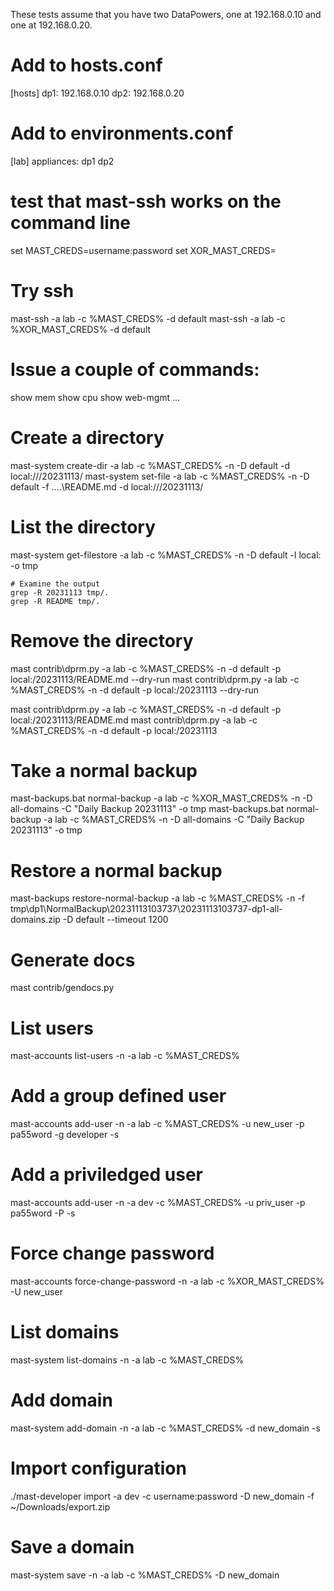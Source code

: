 These tests assume that you have two DataPowers, one at 192.168.0.10
and one at 192.168.0.20. 

# Add to hosts.conf
[hosts]
dp1: 192.168.0.10
dp2: 192.168.0.20

# Add to environments.conf
[lab]
appliances: dp1 dp2


# test that mast-ssh works on the command line

set MAST_CREDS=username:password
set XOR_MAST_CREDS=<from mast-system xor>

# Try ssh
mast-ssh -a lab -c %MAST_CREDS% -d default
mast-ssh -a lab -c %XOR_MAST_CREDS% -d default

# Issue a couple of commands:
show mem
show cpu
show web-mgmt
...

# Create a directory
mast-system create-dir -a lab -c %MAST_CREDS% -n -D default -d local:///20231113/
mast-system set-file -a lab -c %MAST_CREDS% -n -D default -f ..\..\README.md -d local:///20231113/

# List the directory
mast-system get-filestore -a lab -c %MAST_CREDS% -n -D default -l local: -o tmp
    
    # Examine the output
    grep -R 20231113 tmp/.
    grep -R README tmp/.

# Remove the directory
mast contrib\dprm.py -a lab -c %MAST_CREDS% -n -d default -p local:/20231113/README.md --dry-run
mast contrib\dprm.py -a lab -c %MAST_CREDS% -n -d default -p local:/20231113 --dry-run

mast contrib\dprm.py -a lab -c %MAST_CREDS% -n -d default -p local:/20231113/README.md
mast contrib\dprm.py -a lab -c %MAST_CREDS% -n -d default -p local:/20231113

# Take a normal backup
mast-backups.bat normal-backup -a lab -c %XOR_MAST_CREDS% -n -D all-domains -C "Daily Backup 20231113" -o tmp
mast-backups.bat normal-backup -a lab -c %MAST_CREDS% -n -D all-domains -C "Daily Backup 20231113" -o tmp

# Restore a normal backup
mast-backups restore-normal-backup -a lab -c %MAST_CREDS% -n -f tmp\dp1\NormalBackup\20231113103737\20231113103737-dp1-all-domains.zip -D default --timeout 1200

# Generate docs
mast contrib/gendocs.py

# List users
mast-accounts list-users -n -a lab -c %MAST_CREDS%

# Add a group defined user
mast-accounts add-user -n -a lab -c %MAST_CREDS% -u new_user -p pa55word -g developer -s

# Add a priviledged user
mast-accounts add-user -n -a dev -c %MAST_CREDS% -u priv_user -p pa55word -P -s

# Force change password
mast-accounts force-change-password -n -a lab -c %XOR_MAST_CREDS% -U new_user

# List domains
mast-system list-domains -n -a lab -c %MAST_CREDS%

# Add domain
mast-system add-domain -n -a lab -c %MAST_CREDS% -d new_domain -s

# Import configuration
./mast-developer import -a dev -c username:password -D new_domain -f ~/Downloads/export.zip

# Save a domain
mast-system save -n -a lab -c %MAST_CREDS% -D new_domain


